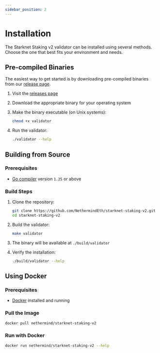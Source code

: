 ```yaml
---
sidebar_position: 2
---
```


# Installation

The Starknet Staking v2 validator can be installed using several methods. Choose the one that best fits your environment and needs.

## Pre-compiled Binaries

The easiest way to get started is by downloading pre-compiled binaries from our [release page](https://github.com/NethermindEth/starknet-staking-v2/releases).

1. Visit the [releases page](https://github.com/NethermindEth/starknet-staking-v2/releases)
2. Download the appropriate binary for your operating system
3. Make the binary executable (on Unix systems):

   ```bash
   chmod +x validator
   ```

4. Run the validator:

   ```bash
   ./validator --help
   ```

## Building from Source

### Prerequisites

- [Go compiler](https://go.dev/doc/install) version `1.25` or above

### Build Steps

1. Clone the repository:

   ```bash
   git clone https://github.com/NethermindEth/starknet-staking-v2.git
   cd starknet-staking-v2
   ```

2. Build the validator:

   ```bash
   make validator
   ```

3. The binary will be available at `./build/validator`

4. Verify the installation:

   ```bash
   ./build/validator --help
   ```

## Using Docker

### Prerequisites

- [Docker](https://www.docker.com/) installed and running

### Pull the Image

```bash
docker pull nethermind/starknet-staking-v2
```

### Run with Docker

```bash
docker run nethermind/starknet-staking-v2 --help
```

